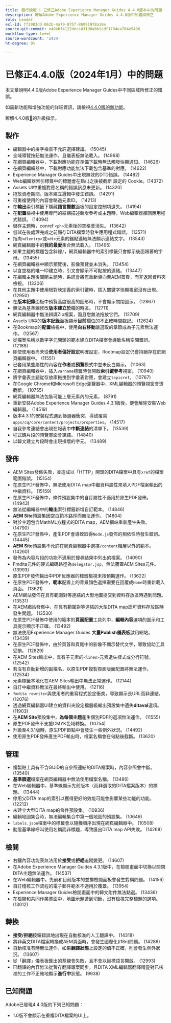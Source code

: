 ```yaml
---
title: 發行說明 | 已修正Adobe Experience Manager Guides 4.4.0版本中的問題
description: 瞭解Adobe Experience Manager Guides 4.4.0版中的錯誤修正
role: Leader
exl-id: ff3083d3-062b-4a79-875f-86991978a18e
source-git-commit: e40ebf4122decc431d0abb2cdf1794ea704e5496
workflow-type: tm+mt
source-wordcount: '1434'
ht-degree: 0%

---
```


# 已修正4.4.0版（2024年1月）中的問題


本文章說明4.4.0版Adobe Experience Manager Guides中不同區域所修正的錯誤。

如需新功能和增強功能的詳細資訊，請檢視[&#x200B; 4.4.0版的新功能](./whats-new-4-4.md)。

瞭解4.4.0版[&#128279;](../release-info/upgrade-instructions-4-4.md)的升級指示。


## 製作

- 編輯器中的拼字檢查不允許選擇建議。 (15045)
- 全域導覽按鈕無法運作，且儀表板無法載入。 (14968)
- 在網頁編輯器中，下載對應功能在準備下載時無法觸發快顯通知。 (14626)
- 在網頁編輯器中，下載對應功能無法下載包含基準的對應。 (14622)
- Experience Manager Guides中出現無效的DTD錯誤。 (14482)
- Web編輯器索引標籤中的標題會在點(.)之後被截斷 設定的 Cookie。(14372)
- Assets UI中重複對應名稱的錯誤訊息未更新。 (14320)
- 拖放資產期間，版本建立邏輯中發生錯誤。 (14291)
- 可重複使用的內容會略過元素ID。 (14213)
- 在&#x200B;**輸出**&#x200B;索引標籤下隱藏&#x200B;**語言變數**&#x200B;面板的設定控制項遺失。 (14194)
- 在&#x200B;**配置**&#x200B;檢視中使用專門的結構描述新增參考或主題時，Web編輯器擲回應用程式錯誤。 (14094)
- 儲存主題時，conref `<ph>`元素後的空格會消失。 (13642)
- 嘗試在後處理完成之前儲存DITA檔案時發生應用程式錯誤。 (13571)
- 指向`<dlentry>`或`<dt>`元素的錨點連結無法顯示連結文字。 (13543)
- 網頁編輯器中的&#x200B;**我的最愛**&#x200B;集合無法載入。 (13495)
- 如果主題的標題包含斜線`/`，網頁編輯器中的索引標籤只會顯示後面跟著的字母。 (13455)
- 在網頁編輯器中顯示預覽後，影像預覽並未消失。 (13454)
- 以含空格的唯一ID建立時，引文會顯示不可點按的連結。 (13447)
- 在編輯主題後關閉主題時，系統會將您重新導向至AEM首頁，而非返回資料夾檢視。 (13306)
- 在其他主題中使用根對映定義的索引鍵時，插入關鍵字快顯視窗沒有出現。 (12950)
- 在&#x200B;**版本記錄**&#x200B;面板中預覽高度很高的圖形時，不會顯示關閉圖示。 (12867)
- 無法為基準線修改&#x200B;**版本建立於**&#x200B;欄的時區。 (12711)
- 網頁編輯器中無法辨識Zip檔案，而且您無法拖放它們。 (12709)
- Assets UI中的&#x200B;**版本記錄**&#x200B;面板顯示&#x200B;**目前**&#x200B;欄位的不正確時間戳記。 (12624)
- 在Bookmap的&#x200B;**配置**&#x200B;檢視中，使用&#x200B;**向右移動**&#x200B;讓選取的章節成為子元素無法運作。 (12567)
- 從檔案名稱以數字字元開頭的範本建立DITA檔案會導致名稱空間錯誤。 (12188)
- 即使使用者尚未從&#x200B;**使用者偏好設定**&#x200B;明確設定，Rootmap設定仍會持續存在於網頁編輯器中。 (11551)
- 已套用某些屬性的內容在&#x200B;**作者**&#x200B;或&#x200B;**預覽**&#x200B;模式中並未反白顯示。 (11063)
- 在網頁編輯器中，插入`varname`標籤時會開啟&#x200B;**索引鍵參考**&#x200B;視窗。 (10940)
- 將字彙表主題從存放庫拖曳到字彙表對應，會建立`topicref`。 (10767)
- 在Google Chrome和Microsoft Edge瀏覽器中，XML編輯器的預覽視窗會遭截斷。 (10755)
- 網頁編輯器無法包裝可能上層元素內的元素。 (8791)
- 重新安裝Adobe Experience Manager Guides 4.3.1版後，便會解除安裝Web編輯器。 (14519)
- 版本4.3.1的安裝程式遇到篩選器衝突，導致覆寫`apps/cq/core/content/projects/properties`。 (14517)
- 自我參考連結會出現在報表中&#x200B;**中斷連結**&#x200B;的清單下。 (13539)
- 程式碼片段的預覽畫面會凍結。 (14840)
- 以韓文建立片段時會出現損壞的字元。 (13489)

## 發佈

- AEM Sites發佈失敗，並造成以「HTTP」開頭的DITA檔案中具有`xref`的檔案範圍錯誤。 (15154)
- 在原生PDF發佈中，無法使用DITA map中繼資料屬性來填入PDF檔案輸出的中繼資料。 (15159)
- 在原生PDF發佈中，條件預設集中的自訂屬性不適用於原生PDF發佈。 (14943)
- 無法從編輯器中的&#x200B;**輸出**&#x200B;索引標籤新增自訂範本。 (14846)
- **AEM Site**&#x200B;預設集因空白範本路徑而無法運作。 (14804)
- 對於主題包含MathML方程式的DITA map，AEM網站重新產生失敗。 (14790)
- 在原生PDF發佈中，產生PDF會導致取得`Node.js`發佈的相依性時發生錯誤。 (14445)
- **AEM Site**&#x200B;預設集不允許在網頁編輯器中選擇`/content`階層以外的範本。 (14260)
- 發佈為內容片段的功能不適用於搜尋結果中列出的檔案。 (14090)
- Fmdita元件的硬式編碼路徑為`delegator.jsp`，無法覆蓋AEM Sites元件。 (13993)
- 原生PDF發佈輸出中PDF反應器的標籤檢視未按預期運作。 (13622)
- 在原生PDF發佈中，**範本**&#x200B;配置上的背景顏色選擇需要在回覆成`None`時重新載入頁面。 (13621)
- AEM網站發佈在具有範圍對等連結的大型地圖提交到資料存放區時遇到問題。 (13531)
- 在AEM網站發佈中，在具有範圍對等連結的大型DITA map認可資料存放區時發生問題。 (13530)
- 在原生PDF發佈中使用的範本的&#x200B;**頁面配置**&#x200B;工具列中，**編輯內容**&#x200B;選項的圖示和工具提示顯示不正確。 (13492)
- 無法使用Experience Manager Guides **大量Publish儀表板**&#x200B;啟用網站。 (13439)
- 在原生PDF發佈中，由於頁首和頁尾中的影像不顯示替代文字，導致協助工具受損。 (12829)
- 在AEM Sites輸出中，具有子元素的`<lines>`元素遺失樣式或分行符號。(12542)
- 若沒有自動新增的副檔名，以原生PDF複製頁面版面配置將無法運作。 (12534)
- 元素標籤本地化在AEM Sites輸出中無法正常運作。 (12144)
- 自訂中繼資料無法在最終輸出中使用。 (12116)
- `fmdita rewriter`與使用者的重寫程式設定衝突，導致顯示長URL而非連結。 (12076)
- 透過網頁編輯器UI建立的資料夾設定檔層級輸出預設集中遺失&#x200B;**ditaval**&#x200B;選項。 (11903)
- 在&#x200B;**AEM Site**&#x200B;預設集中，**為每個主題**&#x200B;產生個別PDF的選項無法運作。 (11555)
- 原生PDF發佈不支援CMYK色域轉換。 (10754)
- 升級至4.3.1版時，原生PDF節點中會發生一些例外狀況。 (14492)
- 使用原生PDF發佈產生PDF輸出時，檔案名稱會在句點後截斷。 (13620)


## 管理

- 複製貼上具有不含GUID的自參照連結的DITA檔案時，內容參照會中斷。 (13540)
- **基準篩選**&#x200B;檔案在網頁編輯器中無法使用檔案名稱。 (13486)
- 在Web編輯器中，基準線顯示先前版本（而非選取的DITA檔案版本）的標題。 (13444)
- 停用父DITA map的索引以獲得更好的效能可能會影響某些功能的功能。(12213)
- 未建立大型DITA map的條件預設集。 (10936)
- 編輯地圖集合時，無法編輯集合中第一個地圖的預設集。 (10649)
- `labels.json`檔案中的標籤會以隨機順序出現在網頁編輯器中。 (10508)
- 動態基準線呼叫使用名稱而非標題，導致匯出DITA map API失敗。 (14268)

## 檢閱

- 右鍵內容功能表無法用於&#x200B;**接受**&#x200B;或&#x200B;**拒絕**&#x200B;追蹤變更。 (14607)
- 在Adobe Experience Manager Guides 4.3.1版中，在檢閱畫面中切換以關閉DITA主題無法運作。 (14537)
- 在Web編輯器中，先前和目前版本的並排檢閱面板會發生對稱問題。 (14156)
- 自訂稽核工作流程的電子郵件範本不適用於覆蓋。 (13954)
- Experience Manager Guides檢閱畫面中的韓文附件無法點選。 (13436)
- 在檢閱和共同作業畫面中，地圖示題遭到切斷，沒有檢視完整標題的選項。 (13012)

## 轉換

- **接受/拒絕**&#x200B;按鈕錯誤地出現在自動核准的人工翻譯中。 (14318)
- 將非英文DITA檔案轉換成AEM頁面時，會發生國際化(i18n)問題。 (14286)
- 自動核准有時無法運作，如果&#x200B;**翻譯狀態**&#x200B;上設定的值不正確，則會發生例外狀況。 (13607)
- 從「翻譯」儀表板匯出的基線會失敗，且不會以目標語言開啟。 (12993)
- 已翻譯的內容無法從暫存翻譯專案同步，且DITA XML編輯器翻譯精靈對已核准的工作不正確地顯示&#x200B;**進行中**&#x200B;狀態。 (9938)

## 已知問題

Adobe已發現4.4.0版的下列已知問題：

- 1.0版不會顯示在重複DITA檔案的UI上。

